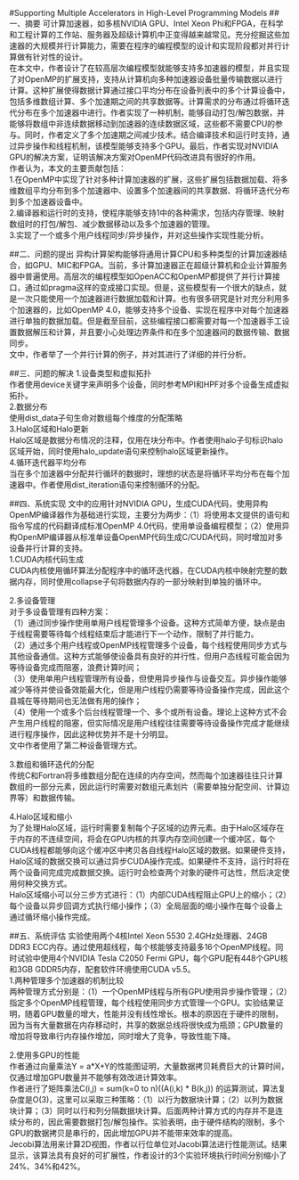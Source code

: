 #Supporting Multiple Accelerators in High-Level Programming Models
##一、摘要 
可计算加速器，如多核NVIDIA GPU、Intel Xeon Phi和FPGA，在科学和工程计算的工作站、服务器及超级计算机中正变得越来越常见。充分挖掘这些加速器的大规模并行计算能力，需要在程序的编程模型的设计和实现阶段都对并行计算做有针对性的设计。 
<br>
在本文中，作者设计了在较高层次编程模型就能够支持多加速器的模型，并且实现了对OpenMP的扩展支持，支持从计算机向多种加速器设备批量传输数据以进行计算。这种扩展使得数据计算通过接口平均分布在设备列表中的多个计算设备中，包括多维数组计算、多个加速期之间的共享数据等。计算需求的分布通过将循环迭代分布在多个加速器中进行。作者实现了一种机制，能够自动打包/解包数据，并能够将数组中非连续数据移动到加速器的连续数据区域，这些都不需要CPU的参与。同时，作者定义了多个加速期之间减少技术。结合编译技术和运行时支持，通过异步操作和线程机制，该模型能够支持多个GPU。最后，作者实现对NVIDIA GPU的解决方案，证明该解决方案对OpenMP代码改进具有很好的作用。 
<br>
作者认为，本文的主要贡献包括： 
<br>
1.在OpenMP中实现了针对多种计算加速器的扩展，这些扩展包括数据加载、将多维数组平均分布到多个加速器中、设置多个加速器间的共享数据、将循环迭代分布到多个加速器设备中。 
<br>
2.编译器和运行时的支持，使程序能够支持1中的各种需求，包括内存管理、映射数组时的打包/解包、减少数据移动以及多个加速器的管理。 
<br>
3.实现了一个或多个用户线程同步/异步操作，并对这些操作实现性能分析。 
<br>

##二、问题的提出 
异构计算架构能够将通用计算CPU和多种类型的计算加速器结合，如GPU、MIC和FPGA。当前，多计算加速器正在超级计算机和企业计算服务器中普遍使用。高层次的编程模型如OpenACC和OpenMP都提供了并行计算接口，通过如pragma这样的变成接口实现。但是，这些模型有一个很大的缺点，就是一次只能使用一个加速器进行数据加载和计算。也有很多研究是针对充分利用多个加速器的，比如OpenMP 4.0，能够支持多个设备、实现在程序中对每个加速器进行单独的数据加载。但是截至目前，这些编程接口都需要对每一个加速器手工设置数据解压和计算，并且要小心处理边界条件和在多个加速器间的数据传输、数据同步。 
<br>
文中，作者举了一个并行计算的例子，并对其进行了详细的并行分析。 
<br>

##三、问题的解决 
1.设备类型和虚拟拓扑 
<br>
作者使用device关键字来声明多个设备，同时参考MPI和HPF对多个设备生成虚拟拓扑。 
<br>
2.数据分布 
<br>
使用dist_data子句生命对数组每个维度的分配策略 
<br>
3.Halo区域和Halo更新 
<br>
Halo区域是数据分布情况的注释，仅用在块分布中。作者使用halo子句标识halo区域开始，同时使用halo_update语句来控制halo区域更新操作。 
<br>
4.循环迭代器平均分布 
<br>
当在多个加速器中分配并行循环的数据时，理想的状态是将循环平均分布在每个加速器中。作者使用dist_iteration语句来控制循环的分配。 
<br>

##四、系统实现 
文中的应用针对NVIDIA GPU，生成CUDA代码，使用异构OpenMP编译器作为基础进行实现，主要分为两步：（1）将使用本文提供的语句和指令写成的代码翻译成标准OpenMP 4.0代码，使用单设备编程模型；（2）使用异构OpenMP编译器从标准单设备OpenMP代码生成C/CUDA代码，同时增加对多设备并行计算的支持。 
<br>
1.CUDA内核代码生成 
<br>
CUDA内核使用循环算法分配程序中的循环迭代器，在CUDA内核中映射完整的数据内存，同时使用collapse子句将数据内存的一部分映射到单独的循环中。 
<br>

2.多设备管理 
<br>
对于多设备管理有四种方案： 
<br>
（1）通过同步操作使用单用户线程管理多个设备。这种方式简单方便，缺点是由于线程需要等待每个线程结束后才能进行下一个动作，限制了并行能力。 
<br>
（2）通过多个用户线程或OpenMP线程管理多个设备，每个线程使用同步方式与其他设备通信。这种方式能够使设备具有良好的并行性，但用户态线程可能会因为等待设备完成而阻塞，浪费计算时间； 
<br>
（3）使用单用户线程管理所有设备，但使用异步操作与设备交互。异步操作能够减少等待并使设备效能最大化，但是用户线程仍需要等待设备操作完成，因此这个县城在等待期间也无法做有用的操作； 
<br>
（4）使用一个或多个后台线程管理一个、多个或所有设备。理论上这种方式不会产生用户线程的阻塞，但实际情况是用户线程往往需要等待设备操作完成才能继续进行程序操作，因此这种优势并不是十分明显。 
<br>
文中作者使用了第二种设备管理方式。 
<br>

3.数组和循环迭代的分配 
<br>
传统C和Fortran将多维数组分配在连续的内存空间，然而每个加速器往往只计算数组的一部分元素，因此运行时需要对数组元素划片（需要单独分配空间、计算边界等）和数据传输。 
<br>

4.Halo区域和缩小 
<br>
为了处理Halo区域，运行时需要复制每个子区域的边界元素。由于Halo区域存在于内存的不连续空间，将会在GPU内核的共享内存空间创建一个缓冲区，每个CUDA线程都能够向这个缓冲区中拷贝各自线程Halo区域的数据。如果硬件支持，Halo区域的数据交换可以通过异步CUDA操作完成。如果硬件不支持，运行时将在两个设备间完成完成数据交换。运行时会检查两个对象的硬件可达性，然后决定使用何种交换方式。 
<br>
Halo区域缩小可以分三步方式进行：（1）内部CUDA线程阻止GPU上的缩小；（2）每个设备以异步回调方式执行缩小操作；（3）全局层面的缩小操作在每个设备上通过循环缩小操作完成。 
<br>

##五、系统评估 
实验使用两个4核Intel Xeon 5530 2.4GHz处理器、24GB DDR3 ECC内存。通过使用超线程，每个核能够支持最多16个OpenMP线程。同时试验中使用4个NVIDIA Tesla C2050 Fermi GPU，每个GPU配有448个GPU核和3GB GDDR5内存，配套软件环境使用CUDA v5.5。 
<br>
1.两种管理多个加速器的机制比较 
<br>
两种管理方式分别是：（1）一个OpenMP线程与所有GPU使用异步操作管理；（2）指定多个OpenMP线程管理，每个线程使用同步方式管理一个GPU。实验结果证明，随着GPU数量的增大，性能并没有线性增长。根本的原因在于硬件的限制，因为当有大量数据在内存移动时，共享的数据总线将很快成为瓶颈；GPU数量的增加将导致串行内存操作增加，同时增大了竞争，导致性能下降。 
<br>

2.使用多GPU的性能 
<br>
作者通过向量乘法Y = a*X+Y的性能图证明，大量数据拷贝耗费巨大的计算时间，仅通过增加GPU数量并不能够有效改进计算效率。 
<br>
作者进行了矩阵乘法C(i,j) = sum(k=0 to n)((A(i,k) * B(k,j)) 的运算测试，算法复杂度是O(3)，这里可以采取三种策略：（1）以行为数据块计算；（2）以列为数据块计算；（3）同时以行和列分隔数据块计算。后面两种计算方式的内存并不是连续分布的，因此需要数据打包/解包操作。实验表明，由于硬件结构的限制，多个GPU的数据拷贝是串行的，因此增加GPU并不能带来效率的提高。 
<br>
Jecobi算法用来计算2D视图，作者以行位单位对Jacobi算法进行性能测试。结果显示，该算法具有良好的可扩展性，作者设计的3个实验环境执行时间分别缩小了24%、34%和42%。 